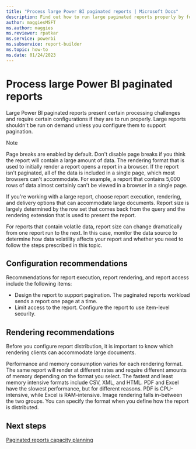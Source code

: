 ```yaml
---
title: "Process large Power BI paginated reports | Microsoft Docs"
description: Find out how to run large paginated reports properly by following configuration and rendering recommendations.
author: maggiesMSFT
ms.author: maggies
ms.reviewer: rpatkar
ms.service: powerbi
ms.subservice: report-builder
ms.topic: how-to
ms.date: 01/24/2023
---
```

# Process large Power BI paginated reports
  Large Power BI paginated reports present certain processing challenges and require certain configurations if they are to run properly. Large reports shouldn't be run on demand unless you configure them to support pagination.  
  
> [!NOTE]  
>  Page breaks are enabled by default. Don't disable page breaks if you think the report will contain a large amount of data. The rendering format that is used to initially render a report opens a report in a browser. If the report isn't paginated, all of the data is included in a single page, which most browsers can't accommodate. For example, a report that contains 5,000 rows of data almost certainly can't be viewed in a browser in a single page.  
  
 If you're working with a large report, choose report execution, rendering, and delivery options that can accommodate large documents. Report size is largely determined by the row set that comes back from the query and the rendering extension that is used to present the report.  
  
 For reports that contain volatile data, report size can change dramatically from one report run to the next. In this case, monitor the data source to determine how data volatility affects your report and whether you need to follow the steps prescribed in this topic.  
  
## Configuration recommendations  
 Recommendations for report execution, report rendering, and report access include the following items:  
  
-   Design the report to support pagination. The paginated reports workload sends a report one page at a time. 
-   Limit access to the report. Configure the report to use item-level security.
  
## Rendering recommendations  
 Before you configure report distribution, it is important to know which rendering clients can accommodate large documents.
  
 Performance and memory consumption varies for each rendering format. The same report will render at different rates and require different amounts of memory depending on the format you select. The fastest and least memory intensive formats include CSV, XML, and HTML. PDF and Excel have the slowest performance, but for different reasons. PDF is CPU-intensive, while Excel is RAM-intensive. Image rendering falls in-between the two groups. You can specify the format when you define how the report is distributed.  
  
## Next steps
[Paginated reports capacity planning](/power-bi/paginated-reports/paginated-capacity-planning)
